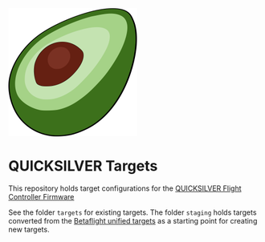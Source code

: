 <img src="https://github.com/BossHobby/QUICKSILVER/blob/master/misc/Logo_Clean.svg?raw=true" width="256">

# QUICKSILVER Targets

This repository holds target configurations for the [QUICKSILVER Flight Controller Firmware](https://github.com/BossHobby/QUICKSILVER)

See the folder `targets` for existing targets.
The folder `staging` holds targets converted from the [Betaflight unified targets](https://github.com/betaflight/unified-targets/) as a starting point for creating new targets.
